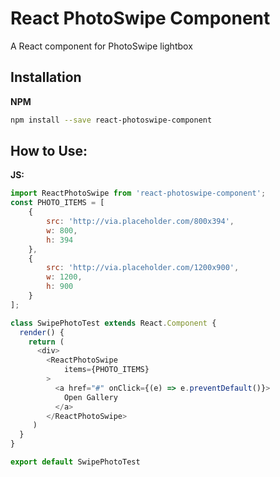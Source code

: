 # React PhotoSwipe Component
A React component for PhotoSwipe lightbox

## Installation

**NPM**
```sh
npm install --save react-photoswipe-component
```

## How to Use:
**JS:**
```js
import ReactPhotoSwipe from 'react-photoswipe-component';
const PHOTO_ITEMS = [
    {
        src: 'http://via.placeholder.com/800x394',
        w: 800,
        h: 394
    },
    {
        src: 'http://via.placeholder.com/1200x900',
        w: 1200,
        h: 900
    }
];

class SwipePhotoTest extends React.Component {
  render() {    
    return (
      <div>
        <ReactPhotoSwipe
            items={PHOTO_ITEMS}
        >
          <a href="#" onClick={(e) => e.preventDefault()}>
            Open Gallery
          </a>
        </ReactPhotoSwipe>
     )
  }
}

export default SwipePhotoTest
```
